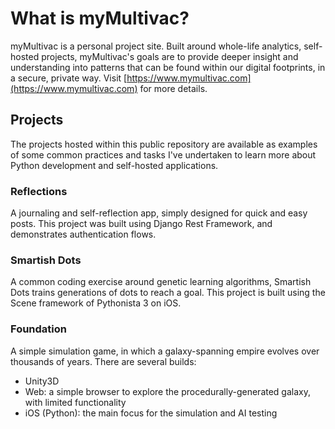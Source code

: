 # What is myMultivac?

myMultivac is a personal project site.  Built around whole-life analytics, self-hosted projects, myMultivac's goals are to provide deeper insight and understanding into patterns that can be found within our digital footprints, in a secure, private way.  Visit [https://www.mymultivac.com](https://www.mymultivac.com) for more details.

## Projects

The projects hosted within this public repository are available as examples of some common practices and tasks I've undertaken to learn more about Python development and self-hosted applications.

### Reflections

A journaling and self-reflection app, simply designed for quick and easy posts.  This project was built using Django Rest Framework, and demonstrates authentication flows.

### Smartish Dots

A common coding exercise around genetic learning algorithms, Smartish Dots trains generations of dots to reach a goal.  This project is built using the Scene framework of Pythonista 3 on iOS.

### Foundation

A simple simulation game, in which a galaxy-spanning empire evolves over thousands of years.  There are several builds: 

- Unity3D
- Web: a simple browser to explore the procedurally-generated galaxy, with limited functionality
- iOS (Python): the main focus for the simulation and AI testing